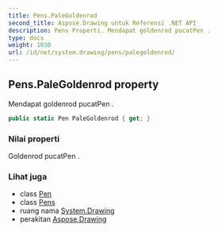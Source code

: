 ```yaml
---
title: Pens.PaleGoldenrod
second_title: Aspose.Drawing untuk Referensi .NET API
description: Pens Properti. Mendapat goldenrod pucatPen .
type: docs
weight: 1030
url: /id/net/system.drawing/pens/palegoldenrod/
---
```

## Pens.PaleGoldenrod property

Mendapat goldenrod pucatPen .

```csharp
public static Pen PaleGoldenrod { get; }
```

### Nilai properti

Goldenrod pucatPen .

### Lihat juga

* class [Pen](../../pen/)
* class [Pens](../)
* ruang nama [System.Drawing](../../pens/)
* perakitan [Aspose.Drawing](../../../)


